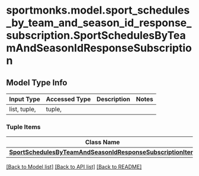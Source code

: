 # sportmonks.model.sport_schedules_by_team_and_season_id_response_subscription.SportSchedulesByTeamAndSeasonIdResponseSubscription

## Model Type Info
Input Type | Accessed Type | Description | Notes
------------ | ------------- | ------------- | -------------
list, tuple,  | tuple,  |  | 

### Tuple Items
Class Name | Input Type | Accessed Type | Description | Notes
------------- | ------------- | ------------- | ------------- | -------------
[**SportSchedulesByTeamAndSeasonIdResponseSubscriptionItem**](SportSchedulesByTeamAndSeasonIdResponseSubscriptionItem.md) | [**SportSchedulesByTeamAndSeasonIdResponseSubscriptionItem**](SportSchedulesByTeamAndSeasonIdResponseSubscriptionItem.md) | [**SportSchedulesByTeamAndSeasonIdResponseSubscriptionItem**](SportSchedulesByTeamAndSeasonIdResponseSubscriptionItem.md) |  | 

[[Back to Model list]](../../README.md#documentation-for-models) [[Back to API list]](../../README.md#documentation-for-api-endpoints) [[Back to README]](../../README.md)

